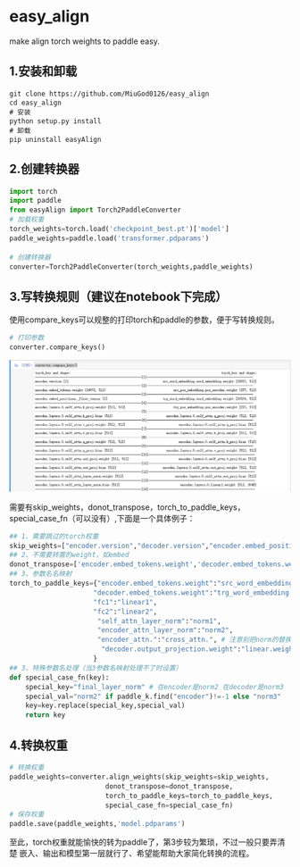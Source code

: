 # easy_align
make align torch weights to paddle easy.

## 1.安装和卸载

```shell
git clone https://github.com/MiuGod0126/easy_align
cd easy_align
# 安装 
python setup.py install
# 卸载
pip uninstall easyAlign
```

## 2.创建转换器

```python
import torch
import paddle
from easyAlign import Torch2PaddleConverter
# 加载权重
torch_weights=torch.load('checkpoint_best.pt')['model']
paddle_weights=paddle.load('transformer.pdparams')

# 创建转换器
converter=Torch2PaddleConverter(torch_weights,paddle_weights)
```

## 3.写转换规则（建议在notebook下完成）

使用compare_keys可以规整的打印torch和paddle的参数，便于写转换规则。

```python
# 打印参数
converter.compare_keys()
```

![](./imgs/compare_key.png)

需要有skip_weights，donot_transpose，torch_to_paddle_keys，special_case_fn（可以没有）,下面是一个具体例子：

```python
## 1、需要跳过的torch权重
skip_weights=["encoder.version","decoder.version","encoder.embed_positions._float_tensor","decoder.embed_positions._float_tensor"] 
## 2、不需要转置的weight，如embed
donot_transpose=['encoder.embed_tokens.weight','decoder.embed_tokens.weight'] 
## 3、参数名名映射 
torch_to_paddle_keys={"encoder.embed_tokens.weight":"src_word_embedding.word_embedding.weight",
                     "decoder.embed_tokens.weight":"trg_word_embedding.word_embedding.weight",
                     "fc1":"linear1",
                     "fc2":"linear2",
                      "self_attn_layer_norm":"norm1",
                      "encoder_attn_layer_norm":"norm2",
                      "encoder_attn.":"cross_attn.", # 注意别把norm的替换掉了
                       "decoder.output_projection.weight":"linear.weight"
                     }
## 3、特殊参数名处理（当3参数名映射处理不了时设置）
def special_case_fn(key):
    special_key="final_layer_norm" # 在encoder是norm2 在decoder是norm3
    special_val="norm2" if paddle_k.find("encoder")!=-1 else "norm3"
    key=key.replace(special_key,special_val)
    return key
```

## 4.转换权重

```python
# 转换权重
paddle_weights=converter.align_weights(skip_weights=skip_weights,
                        donot_transpose=donot_transpose,
                        torch_to_paddle_keys=torch_to_paddle_keys,
                        special_case_fn=special_case_fn)
# 保存权重
paddle.save(paddle_weights,'model.pdparams')
```



至此，torch权重就能愉快的转为paddle了，第3步较为繁琐，不过一般只要弄清楚 嵌入、输出和模型第一层就行了、希望能帮助大家简化转换的流程。
